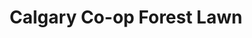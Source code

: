 ---
title: "Calgary Co-op Forest Lawn"
url: /calgary/calgary-co-op-forest-lawn/
shop: supermarket
---